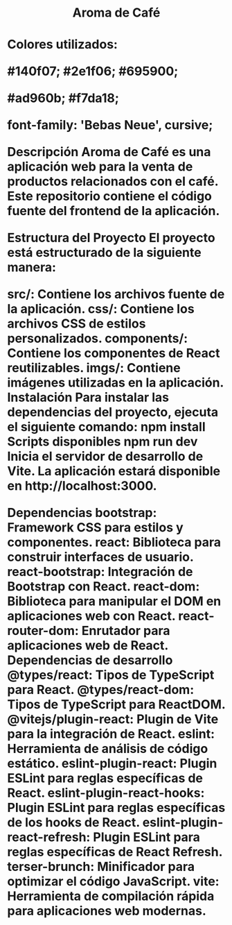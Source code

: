 <h1 align = 'center'>Aroma de Café<h1>

Colores utilizados:

#140f07;
#2e1f06;
#695900;

#ad960b;
#f7da18;

font-family: 'Bebas Neue', cursive;

Descripción
Aroma de Café es una aplicación web para la venta de productos relacionados con el café. Este repositorio contiene el código fuente del frontend de la aplicación.

Estructura del Proyecto
El proyecto está estructurado de la siguiente manera:

src/: Contiene los archivos fuente de la aplicación.
css/: Contiene los archivos CSS de estilos personalizados.
components/: Contiene los componentes de React reutilizables.
imgs/: Contiene imágenes utilizadas en la aplicación.
Instalación
Para instalar las dependencias del proyecto, ejecuta el siguiente comando:
npm install
Scripts disponibles
npm run dev
Inicia el servidor de desarrollo de Vite. La aplicación estará disponible en http://localhost:3000.

Dependencias
bootstrap: Framework CSS para estilos y componentes.
react: Biblioteca para construir interfaces de usuario.
react-bootstrap: Integración de Bootstrap con React.
react-dom: Biblioteca para manipular el DOM en aplicaciones web con React.
react-router-dom: Enrutador para aplicaciones web de React.
Dependencias de desarrollo
@types/react: Tipos de TypeScript para React.
@types/react-dom: Tipos de TypeScript para ReactDOM.
@vitejs/plugin-react: Plugin de Vite para la integración de React.
eslint: Herramienta de análisis de código estático.
eslint-plugin-react: Plugin ESLint para reglas específicas de React.
eslint-plugin-react-hooks: Plugin ESLint para reglas específicas de los hooks de React.
eslint-plugin-react-refresh: Plugin ESLint para reglas específicas de React Refresh.
terser-brunch: Minificador para optimizar el código JavaScript.
vite: Herramienta de compilación rápida para aplicaciones web modernas.

